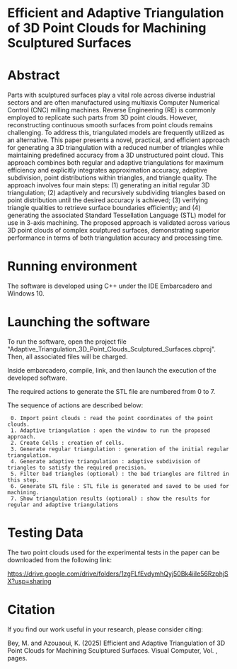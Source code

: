 # Efficient and Adaptive Triangulation of 3D Point Clouds for Machining Sculptured Surfaces

# Abstract

Parts with sculptured surfaces play a vital role across diverse industrial sectors and are often manufactured using multiaxis Computer Numerical Control (CNC) milling machines. Reverse Engineering (RE) is commonly employed to replicate such parts from 3D point clouds. However, reconstructing continuous smooth surfaces from point clouds remains challenging. To address this, triangulated models are frequently utilized as an alternative. This paper presents a novel, practical, and efficient approach for generating a 3D triangulation with a reduced number of triangles while maintaining predefined accuracy from a 3D unstructured point cloud. This approach combines both regular and adaptive triangulations for maximum efficiency and explicitly integrates approximation accuracy, adaptive subdivision, point distributions within triangles, and triangle quality. The approach involves four main steps: (1) generating an initial regular 3D triangulation; (2) adaptively and recursively subdividing triangles based on point distribution until the desired accuracy is achieved; (3) verifying triangle qualities to retrieve surface boundaries efficiently; and (4) generating the associated Standard Tessellation Language (STL) model for use in 3-axis machining. The proposed approach is validated across various 3D point clouds of complex sculptured surfaces, demonstrating superior performance in terms of both triangulation accuracy and processing time.

# Running environment

The software is developed using C++ under the IDE Embarcadero and Windows 10.

# Launching the software

To run the software, open the project file "Adaptive_Triangulation_3D_Point_Clouds_Sculptured_Surfaces.cbproj". Then, all associated files will be charged. 

Inside embarcadero, compile, link, and then launch the execution of the developed software. 

The required actions to generate the STL file are numbered from 0 to 7.

The sequence of actions are described below:

     0. Import point clouds : read the point coordinates of the point clouds.
     1. Adaptive triangulation : open the window to run the proposed approach.
     2. Create Cells : creation of cells.
     3. Generate regular triangulation : generation of the initial regular triangulation.
     4. Generate adaptive triangulation : adaptive subdivision of triangles to satisfy the required precision.
     5. Filter bad triangles (optional) : the bad triangles are filtred in this step.
     6. Generate STL file : STL file is generated and saved to be used for machining.
     7. Show triangulation results (optional) : show the results for regular and adaptive triangulations 

# Testing Data

The two point clouds used for the experimental tests in the paper can be downloaded from the following link:     

https://drive.google.com/drive/folders/1zgFLfEvdymhQyj50Bk4iiIe56RzphjSX?usp=sharing

# Citation

If you find our work useful in your research, please consider citing:

Bey, M. and Azouaoui, K. (2025) Efficient and Adaptive Triangulation of 3D Point Clouds for Machining Sculptured Surfaces. Visual Computer, Vol. , pages.
